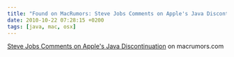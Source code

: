 ```yaml
---
title: "Found on MacRumors: Steve Jobs Comments on Apple's Java Discontinuation"
date: 2010-10-22 07:28:15 +0200
tags: [java, mac, osx]
---
```


[Steve Jobs Comments on Apple's Java Discontinuation](http://www.macrumors.com/2010/10/22/steve-jobs-comments-on-apples-java-discontinuation/) on macrumors.com
